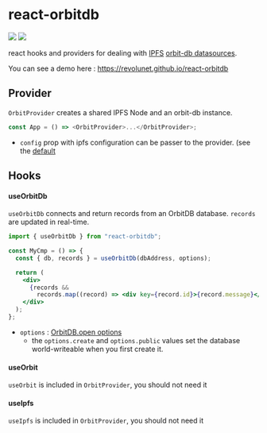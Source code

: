 # react-orbitdb

[![](https://img.shields.io/badge/License-Apache--2.0-yellow.svg)](https://opensource.org/licenses/Apache-2.0)
[![](https://img.shields.io/npm/v/react-orbitdb.svg)](https://www.npmjs.com/package/react-orbitdb)

react hooks and providers for dealing with [IPFS](https://ipfs.io) [orbit-db datasources](https://github.com/orbitdb/orbit-db).

You can see a demo here : https://revolunet.github.io/react-orbitdb

## Provider

`OrbitProvider` creates a shared IPFS Node and an orbit-db instance.

```js
const App = () => <OrbitProvider>...</OrbitProvider>;
```

- `config` prop with ipfs configuration can be passer to the provider. (see the [default](./src/ipfs-config.js)

## Hooks

#### useOrbitDb

`useOrbitDb` connects and return records from an OrbitDB database. `records` are updated in real-time.

```jsx
import { useOrbitDb } from "react-orbitdb";

const MyCmp = () => {
  const { db, records } = useOrbitDb(dbAddress, options);

  return (
    <div>
      {records &&
        records.map((record) => <div key={record.id}>{record.message}</div>)}
    </div>
  );
};
```

- `options` : [OrbitDB.open options](https://github.com/orbitdb/orbit-db/blob/master/API.md#orbitdbopenaddress-options)
  - the `options.create` and `options.public` values set the database world-writeable when you first create it.

#### useOrbit

`useOrbit` is included in `OrbitProvider`, you should not need it

#### useIpfs

`useIpfs` is included in `OrbitProvider`, you should not need it
